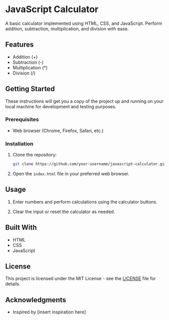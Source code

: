 # JavaScript Calculator

A basic calculator implemented using HTML, CSS, and JavaScript. Perform addition, subtraction, multiplication, and division with ease.

## Features

- Addition (+)
- Subtraction (-)
- Multiplication (*)
- Division (/)

## Getting Started

These instructions will get you a copy of the project up and running on your local machine for development and testing purposes.

### Prerequisites

- Web browser (Chrome, Firefox, Safari, etc.)

### Installation

1. Clone the repository:

    ```bash
    git clone https://github.com/your-username/javascript-calculator.git
    ```

2. Open the `index.html` file in your preferred web browser.

## Usage

1. Enter numbers and perform calculations using the calculator buttons.

2. Clear the input or reset the calculator as needed.

## Built With

- HTML
- CSS
- JavaScript

## License

This project is licensed under the MIT License - see the [LICENSE](LICENSE) file for details.

## Acknowledgments

- Inspired by [insert inspiration here]

